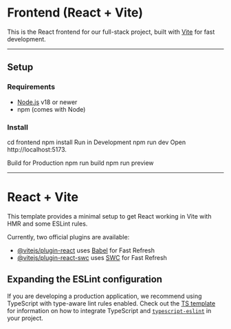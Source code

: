 # Frontend (React + Vite)

This is the React frontend for our full-stack project, built with [Vite](https://vitejs.dev/) for fast development.

---

##  Setup

### Requirements
- [Node.js](https://nodejs.org/) v18 or newer
- npm (comes with Node)

### Install
cd frontend
npm install
Run in Development
npm run dev
Open http://localhost:5173.

Build for Production
npm run build
npm run preview

---
































# React + Vite

This template provides a minimal setup to get React working in Vite with HMR and some ESLint rules.

Currently, two official plugins are available:

- [@vitejs/plugin-react](https://github.com/vitejs/vite-plugin-react/blob/main/packages/plugin-react) uses [Babel](https://babeljs.io/) for Fast Refresh
- [@vitejs/plugin-react-swc](https://github.com/vitejs/vite-plugin-react/blob/main/packages/plugin-react-swc) uses [SWC](https://swc.rs/) for Fast Refresh

## Expanding the ESLint configuration

If you are developing a production application, we recommend using TypeScript with type-aware lint rules enabled. Check out the [TS template](https://github.com/vitejs/vite/tree/main/packages/create-vite/template-react-ts) for information on how to integrate TypeScript and [`typescript-eslint`](https://typescript-eslint.io) in your project.
